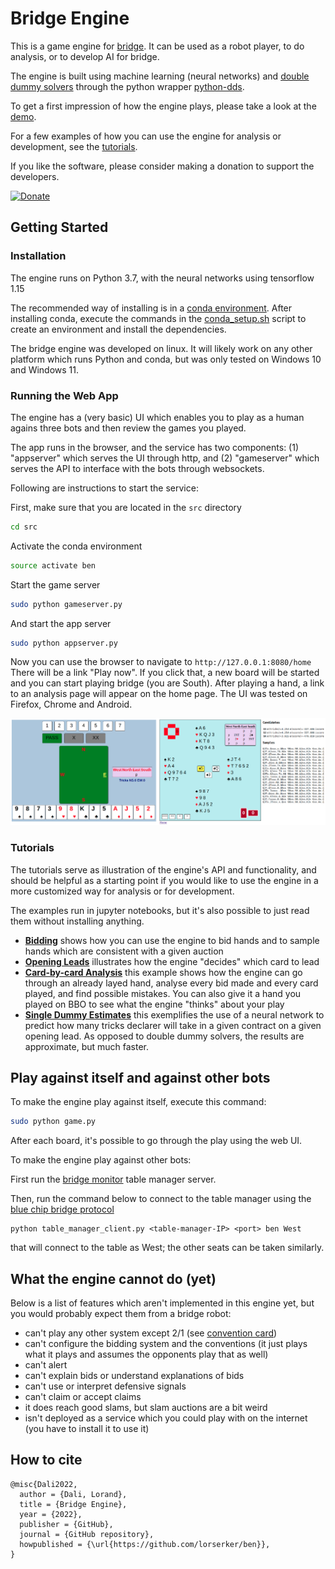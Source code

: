 # Bridge Engine

This is a game engine for [bridge](https://en.wikipedia.org/wiki/Contract_bridge).
It can be used as a robot player, to do analysis, or to develop AI for bridge.

The engine is built using machine learning (neural networks) and [double dummy solvers](https://github.com/dds-bridge/dds) through the python wrapper [python-dds](https://github.com/Afwas/python-dds).

To get a first impression of how the engine plays, please take a look at the [demo](https://lorserker.github.io/ben/demo/demo.html).

For a few examples of how you can use the engine for analysis or development, see the [tutorials](#tutorials).

If you like the software, please consider making a donation to support the developers.

[![Donate](https://img.shields.io/badge/Donate-PayPal-green.svg)](https://www.paypal.com/cgi-bin/webscr?cmd=_s-xclick&hosted_button_id=59LH5AHNQ8XZWhttps://www.p)

## Getting Started

### Installation

The engine runs on Python 3.7, with the neural networks using tensorflow 1.15

The recommended way of installing is in a [conda environment](https://docs.conda.io/en/latest/miniconda.html). After installing conda, execute the commands in the [conda_setup.sh](conda_setup.sh) script to create an environment and install the dependencies.

The bridge engine was developed on linux. It will likely work on any other platform which runs Python and conda, but was only tested on Windows 10 and Windows 11.

### Running the Web App

The engine has a (very basic) UI which enables you to play as a human agains three bots and then review the games you played.

The app runs in the browser, and the service has two components: (1) "appserver" which serves the UI through http, and (2) "gameserver" which serves the API to interface with the bots through websockets.

Following are instructions to start the service:

First, make sure that you are located in the `src` directory

```bash
cd src
```

Activate the conda environment

```bash
source activate ben
```

Start the game server

```bash
sudo python gameserver.py
```
And start the app server

```bash
sudo python appserver.py
```

Now you can use the browser to navigate to `http://127.0.0.1:8080/home`
There will be a link "Play now". If you click that, a new board will be started and you can start playing bridge (you are South).
After playing a hand, a link to an analysis page will appear on the home page. The UI was tested on Firefox, Chrome and Android.

![image](ben_screenshot.png)


### Tutorials

The tutorials serve as illustration of the engine's API and functionality, and should be helpful as a starting point if you would like to use the engine in a more customized way for analysis or for development.

The examples run in jupyter notebooks, but it's also possible to just read them without installing anything.

- __[Bidding](src/examples/Bidding.ipynb)__ shows how you can use the engine to bid hands and to sample hands which are consistent with a given auction
- __[Opening Leads](src/examples/OpeningLead.ipynb)__ illustrates how the engine "decides" which card to lead
- __[Card-by-card Analysis](src/examples/CardByCardAnalysis.ipynb)__ this example shows how the engine can go through an already layed hand, analyse every bid made and every card played, and find possible mistakes. You can also give it a hand you played on BBO to see what the engine "thinks" about your play
- __[Single Dummy Estimates](src/examples/SingleDummyEstimates.ipynb)__ this exemplifies the use of a neural network to predict how many tricks declarer will take in a given contract on a given opening lead. As opposed to double dummy solvers, the results are approximate, but much faster.

## Play against itself and against other bots

To make the engine play against itself, execute this command:

```bash
sudo python game.py
```

After each board, it's possible to go through the play using the web UI.

To make the engine play against other bots:

First run the [bridge monitor](http://www.wbridge5.com/bm.htm) table manager server.

Then, run the command below to connect to the table manager using the [blue chip bridge protocol](https://web.archive.org/web/20210514012054/http://www.bluechipbridge.co.uk/protocol.htm)

```
python table_manager_client.py <table-manager-IP> <port> ben West
```

that will connect to the table as West; the other seats can be taken similarly.

## What the engine cannot do (yet)

Below is a list of features which aren't implemented in this engine yet, but you would probably expect them from a bridge robot:

- can't play any other system except 2/1 (see [convention card](convention_card.md))
- can't configure the bidding system and the conventions (it just plays what it plays and assumes the opponents play that as well)
- can't alert
- can't explain bids or understand explanations of bids
- can't use or interpret defensive signals
- can't claim or accept claims
- it does reach good slams, but slam auctions are a bit weird
- isn't deployed as a service which you could play with on the internet (you have to install it to use it)

## How to cite

```
@misc{Dali2022,
  author = {Dali, Lorand},
  title = {Bridge Engine},
  year = {2022},
  publisher = {GitHub},
  journal = {GitHub repository},
  howpublished = {\url{https://github.com/lorserker/ben}},
}
```
